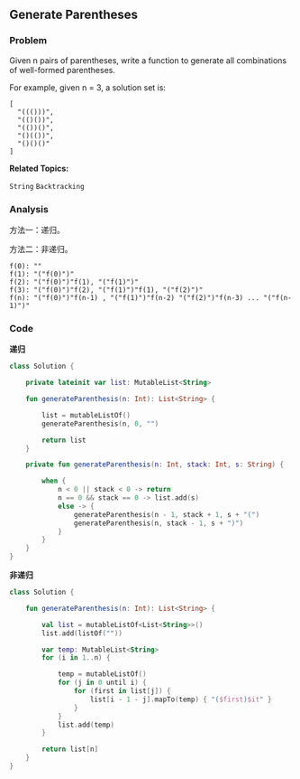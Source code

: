 ## Generate Parentheses

### Problem

Given n pairs of parentheses, write a function to generate all combinations of well-formed parentheses.

For example, given n = 3, a solution set is:

```
[
  "((()))",
  "(()())",
  "(())()",
  "()(())",
  "()()()"
]
```

**Related Topics:**

`String` `Backtracking`

### Analysis

方法一：递归。

方法二：非递归。

```
f(0): ""
f(1): "("f(0)")"
f(2): "("f(0)")"f(1), "("f(1)")"
f(3): "("f(0)")"f(2), "("f(1)")"f(1), "("f(2)")"
f(n): "("f(0)")"f(n-1) , "("f(1)")"f(n-2) "("f(2)")"f(n-3) ... "("f(n-1)")"
```

### Code

**递归**

```kotlin
class Solution {

    private lateinit var list: MutableList<String>

    fun generateParenthesis(n: Int): List<String> {

        list = mutableListOf()
        generateParenthesis(n, 0, "")

        return list
    }

    private fun generateParenthesis(n: Int, stack: Int, s: String) {

        when {
            n < 0 || stack < 0 -> return
            n == 0 && stack == 0 -> list.add(s)
            else -> {
                generateParenthesis(n - 1, stack + 1, s + "(")
                generateParenthesis(n, stack - 1, s + ")")
            }
        }
    }
}
```

**非递归**

```kotlin
class Solution {

    fun generateParenthesis(n: Int): List<String> {

        val list = mutableListOf<List<String>>()
        list.add(listOf(""))

        var temp: MutableList<String>
        for (i in 1..n) {

            temp = mutableListOf()
            for (j in 0 until i) {
                for (first in list[j]) {
                    list[i - 1 - j].mapTo(temp) { "($first)$it" }
                }
            }
            list.add(temp)
        }

        return list[n]
    }
}
```